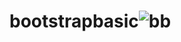 # bootstrapbasic![bb](https://github.com/MeherMeghe/bootstrapbasic/assets/144661787/2a7967c9-6d80-40b8-addd-69e696c63c88)
